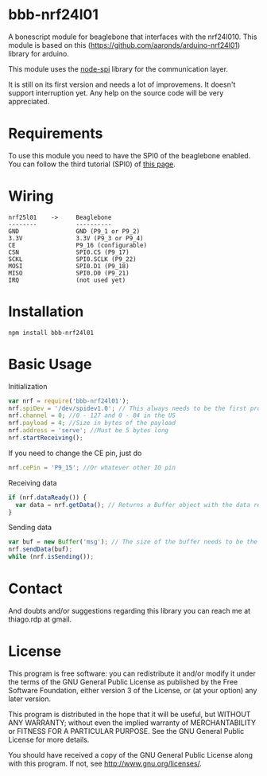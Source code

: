bbb-nrf24l01
============

A bonescript module for beaglebone that interfaces with the nrf24l010. This module is based on this (https://github.com/aaronds/arduino-nrf24l01) library for arduino.

This module uses the [node-spi](https://github.com/RussTheAerialist/node-spi) library for the communication layer.

It is still on its first version and needs a lot of improvemens. It doesn't support interruption yet. Any help on the source code will be very appreciated.

Requirements
============

To use this module you need to have the SPI0 of the beaglebone enabled. You can follow the third tutorial (SPI0) of [this page](http://elinux.org/BeagleBone_Black_Enable_SPIDEV).

Wiring
======

```
nrf25l01    ->     Beaglebone
--------           ----------
GND                GND (P9_1 or P9_2)
3.3V               3.3V (P9_3 or P9_4)
CE                 P9_16 (configurable)
CSN                SPI0.CS (P9_17)
SCKL               SPI0.SCLK (P9_22)
MOSI               SPI0.D1 (P9_18)
MISO               SPI0.D0 (P9_21)
IRQ                (not used yet)
```

Installation
============

```
npm install bbb-nrf24l01
```

Basic Usage
===========

Initialization
```javascript
var nrf = require('bbb-nrf24l01');
nrf.spiDev = '/dev/spidev1.0'; // This always needs to be the first property to be set
nrf.channel = 0; //0 - 127 and 0 - 84 in the US
nrf.payload = 4; //Size in bytes of the payload
nrf.address = 'serve'; //Must be 5 bytes long
nrf.startReceiving();
```

If you need to change the CE pin, just do
```javascript
nrf.cePin = 'P9_15'; //Or whatever other IO pin
```

Receiving data
```javascript
if (nrf.dataReady()) {
  var data = nrf.getData(); // Returns a Buffer object with the data received
}
```

Sending data
```javascript
var buf = new Buffer('msg'); // The size of the buffer needs to be the same as the payload
nrf.sendData(buf);
while (nrf.isSending());
```

Contact
=======

And doubts and/or suggestions regarding this library you can reach me at thiago.rdp at gmail.

License
=======

This program is free software: you can redistribute it and/or modify it under the terms of the GNU General Public License as published by the Free Software Foundation, either version 3 of the License, or (at your option) any later version.

This program is distributed in the hope that it will be useful, but WITHOUT ANY WARRANTY; without even the implied warranty of MERCHANTABILITY or FITNESS FOR A PARTICULAR PURPOSE. See the GNU General Public License for more details.

You should have received a copy of the GNU General Public License along with this program. If not, see http://www.gnu.org/licenses/.
